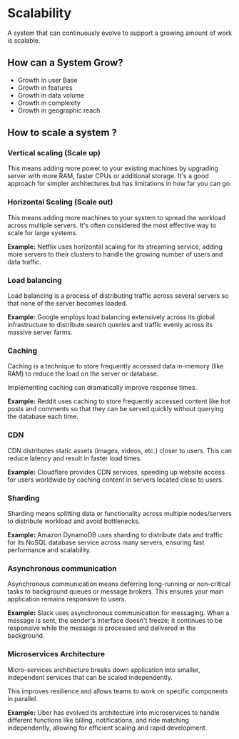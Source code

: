 # Scalability

A system that can continuously evolve to support a growing amount of work is scalable.

## How can a System Grow?

- Growth in user Base
- Growth in features
- Growth in data volume
- Growth in complexity
- Growth in geographic reach

## How to scale a system ?

### Vertical scaling (Scale up)

This means adding more power to your existing machines by upgrading server with more RAM, faster CPUs or additional storage. It's a good approach for simpler architectures but has limitations in how far you can go.

### Horizontal Scaling (Scale out)

This means adding more machines to your system to spread the workload across multiple servers.
It's often considered the most effective way to scale for large systems.

**Example:** Netflix uses horizontal scaling for its streaming service, adding more servers to their clusters to handle the growing number of users and data traffic.

### Load balancing

Load balancing is a process of distributing traffic across several servers so that none of the server becomes loaded.

**Example:** Google employs load balancing extensively across its global infrastructure to distribute search queries and traffic evenly across its massive server farms.

### Caching

Caching is a technique to store frequently accessed data in-memory (like RAM) to reduce the load on the server or database.

Implementing caching can dramatically improve response times.

**Example:** Reddit uses caching to store frequently accessed content like hot posts and comments so that they can be served quickly without querying the database each time.

### CDN

CDN distributes static assets (images, videos, etc.) closer to users. This can reduce latency and result in faster load times.

**Example:** Cloudflare provides CDN services, speeding up website access for users worldwide by caching content in servers located close to users.

### Sharding

Sharding means splitting data or functionality across multiple nodes/servers to distribute workload and avoid bottlenecks.

**Example:** Amazon DynamoDB uses sharding to distribute data and traffic for its NoSQL database service across many servers, ensuring fast performance and scalability.

### Asynchronous communication

Asynchronous communication means deferring long-running or non-critical tasks to background queues or message brokers.
This ensures your main application remains responsive to users.

**Example:** Slack uses asynchronous communication for messaging. When a message is sent, the sender's interface doesn't freeze; it continues to be responsive while the message is processed and delivered in the background.

### Microservices Architecture

Micro-services architecture breaks down application into smaller, independent services that can be scaled independently.

This improves resilience and allows teams to work on specific components in parallel.

**Example:** Uber has evolved its architecture into microservices to handle different functions like billing, notifications, and ride matching independently, allowing for efficient scaling and rapid development.
